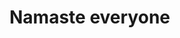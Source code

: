 <!DOCTYPE html>
<html lang="en">
<head>
    <meta charset="UTF-8">
    <meta name="viewport" content="width=device-width, initial-scale=1.0">
    <title>Document</title>
    <link rel="stylesheet" href="output.css">
</head>
<body>
  <h1 class=" flex justify-center text-3xl text-yellow-800 ">Namaste everyone</h1>
 <div>
  <img src="logo1.png" alt="">
 </div>
</body>
</html>
